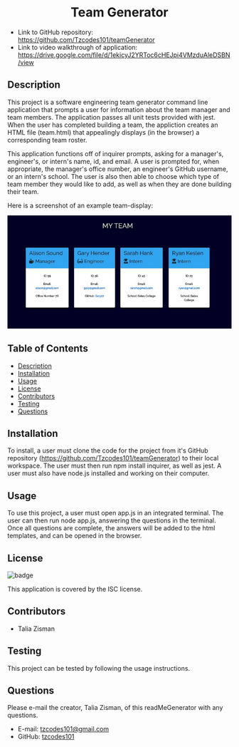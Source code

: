 <h1 align=center>Team Generator</h1>

- Link to GitHub repository: https://github.com/Tzcodes101/teamGenerator
- Link to video walkthrough of application: https://drive.google.com/file/d/1ekicyJ2YRToc6cHEJpi4VMzduAleDSBN/view


## Description
This project is a software engineering team generator command line application that prompts a user for information about the team manager and team members. The application passes all unit tests provided with jest. When the user has completed building a team, the appliction creates an HTML file (team.html) that appealingly displays (in the browser) a corresponding team roster. 

This application functions off of inquirer prompts, asking for a manager's, engineer's, or intern's name, id, and email. A user is prompted for, when appropriate, the manager's office number, an engineer's GitHub username, or an intern's school. The user is also then able to choose which type of team member they would like to add, as well as when they are done building their team. 

Here is a screenshot of an example team-display:


![Image of generated team](Develop/assets/teamGenerator2.jpg)


## Table of Contents
- [Description](#Description)
- [Installation](#Installation)
- [Usage](#Usage)
- [License](#License)
- [Contributors](#Contributors)
- [Testing](#Testing)
- [Questions](#Questions)

## Installation
To install, a user must clone the code for the project from it's GitHub repository (https://github.com/Tzcodes101/teamGenerator) to their local workspace. The user must then run npm install inquirer, as well as jest. A user must also have node.js installed and working on their computer.

## Usage
To use this project, a user must open app.js in an integrated terminal. The user can then run node app.js, answering the questions in the terminal. Once all questions are complete, the answers will be added to the html templates, and can be opened in the browser.

## License
 ![badge](https://img.shields.io/badge/license-ISC-brightgreen)

 This application is covered by the ISC license. 

## Contributors
- Talia Zisman

## Testing
This project can be tested by following the usage instructions.

## Questions
Please e-mail the creator, Talia Zisman, of this readMeGenerator with any questions.
- E-mail: tzcodes101@gmail.com
- GitHub: [tzcodes101](http://github.com/tzcodes101)

